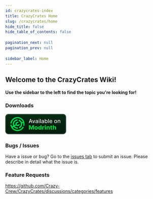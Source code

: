 ```yaml
---
id: crazycrates-index
title: CrazyCrates Home
slug: /crazycrates/home
hide_title: false
hide_table_of_contents: false

pagination_next: null
pagination_prev: null

sidebar_label: Home
---
```

## Welcome to the CrazyCrates Wiki!
#### Use the sidebar to the left to find the topic you're looking for!

### Downloads
<a href="https://modrinth.com/user/plugin/crazycrates">
<img src="https://raw.githubusercontent.com/intergrav/devins-badges/v3/assets/cozy/available/modrinth_64h.png"/>
</a>

### Bugs / Issues
Have a issue or bug? Go to the [issues tab](https://github.com/Crazy-Crew/CrazyCrates/issues) to submit an issue. Please describe in detail what the issue is.

### Feature Requests
https://github.com/Crazy-Crew/CrazyCrates/discussions/categories/features